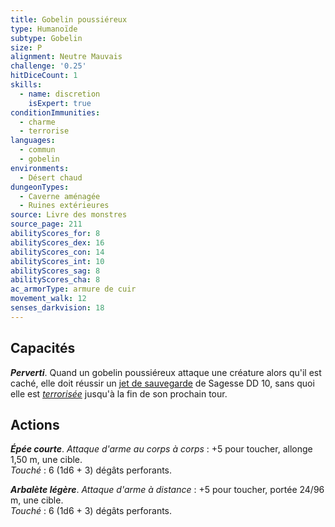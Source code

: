 ```yaml
---
title: Gobelin poussiéreux
type: Humanoïde
subtype: Gobelin
size: P
alignment: Neutre Mauvais
challenge: '0.25'
hitDiceCount: 1
skills:
  - name: discretion
    isExpert: true
conditionImmunities:
  - charme
  - terrorise
languages:
  - commun
  - gobelin
environments:
  - Désert chaud
dungeonTypes:
  - Caverne aménagée
  - Ruines extérieures
source: Livre des monstres
source_page: 211
abilityScores_for: 8
abilityScores_dex: 16
abilityScores_con: 14
abilityScores_int: 10
abilityScores_sag: 8
abilityScores_cha: 8
ac_armorType: armure de cuir
movement_walk: 12
senses_darkvision: 18
---
```

## Capacités
_**Perverti**_. Quand un gobelin poussiéreux attaque une créature alors qu'il est caché, elle doit réussir un [jet de sauvegarde](/utiliser-les-caracteristiques/#jets-de-sauvegarde) de Sagesse DD 10, sans quoi elle est [_terrorisée_](/gerer-la-sante-du-personnage/#terrorise) jusqu'à la fin de son prochain tour.

## Actions
_**Épée courte**_. _Attaque d'arme au corps à corps_ : +5 pour toucher, allonge 1,50 m, une cible.  
_Touché_ : 6 (1d6 + 3) dégâts perforants.

_**Arbalète légère**_. _Attaque d'arme à distance_ : +5 pour toucher, portée 24/96 m, une cible.  
_Touché_ : 6 (1d6 + 3) dégâts perforants.

